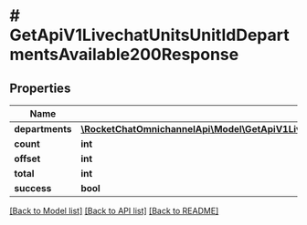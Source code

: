 # # GetApiV1LivechatUnitsUnitIdDepartmentsAvailable200Response

## Properties

Name | Type | Description | Notes
------------ | ------------- | ------------- | -------------
**departments** | [**\RocketChatOmnichannelApi\Model\GetApiV1LivechatUnitsUnitIdDepartmentsAvailable200ResponseDepartmentsInner[]**](GetApiV1LivechatUnitsUnitIdDepartmentsAvailable200ResponseDepartmentsInner.md) |  | [optional]
**count** | **int** |  | [optional]
**offset** | **int** |  | [optional]
**total** | **int** |  | [optional]
**success** | **bool** |  | [optional]

[[Back to Model list]](../../README.md#models) [[Back to API list]](../../README.md#endpoints) [[Back to README]](../../README.md)
